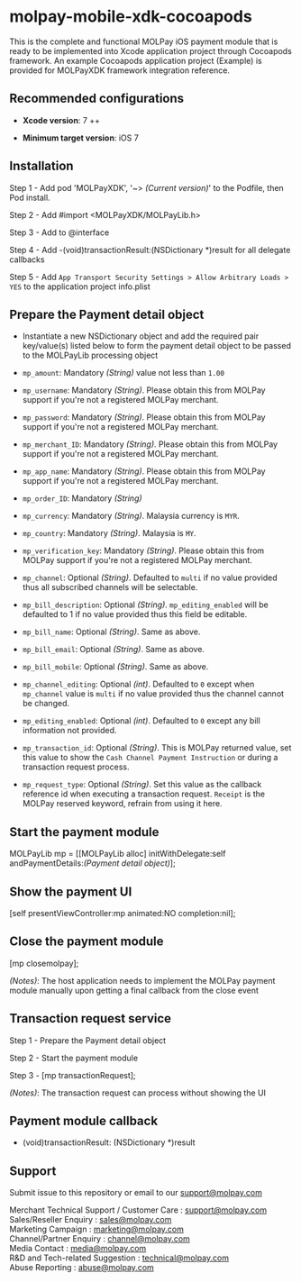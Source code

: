 <!--
 # license: Copyright © 2011-2016 MOLPay Sdn Bhd. All Rights Reserved. 
 -->

# molpay-mobile-xdk-cocoapods

This is the complete and functional MOLPay iOS payment module that is ready to be implemented into
Xcode application project through Cocoapods framework. An example Cocoapods application project 
(Example) is provided for MOLPayXDK framework integration reference.

## Recommended configurations

- __Xcode version__: 7 ++

- __Minimum target version__: iOS 7

## Installation

Step 1 - Add pod 'MOLPayXDK', '~> _(Current version)_' to the Podfile, then Pod install.

Step 2 - Add #import <MOLPayXDK/MOLPayLib.h>

Step 3 - Add <MOLPayLibDelegate> to @interface

Step 4 - Add -(void)transactionResult:(NSDictionary *)result for all delegate callbacks

Step 5 - Add `App Transport Security Settings > Allow Arbitrary Loads > YES` to the application project info.plist

## Prepare the Payment detail object

- Instantiate a new NSDictionary object and add the required pair key/value(s) listed below to form the payment detail
object to be passed to the MOLPayLib processing object

- `mp_amount`: Mandatory _(String)_ value not less than `1.00`

- `mp_username`: Mandatory _(String)_. Please obtain this from MOLPay support if you're not a registered MOLPay merchant.

- `mp_password`: Mandatory _(String)_. Please obtain this from MOLPay support if you're not a registered MOLPay merchant.

- `mp_merchant_ID`: Mandatory _(String)_. Please obtain this from MOLPay support if you're not a registered MOLPay merchant.

- `mp_app_name`: Mandatory _(String)_. Please obtain this from MOLPay support if you're not a registered MOLPay merchant.

- `mp_order_ID`: Mandatory _(String)_

- `mp_currency`: Mandatory _(String)_. Malaysia currency is `MYR`.

- `mp_country`: Mandatory _(String)_. Malaysia is `MY`.

- `mp_verification_key`: Mandatory _(String)_. Please obtain this from MOLPay support if you're not a registered MOLPay merchant.

- `mp_channel`: Optional _(String)_. Defaulted to `multi` if no value provided thus all subscribed channels will be selectable.

- `mp_bill_description`: Optional _(String)_. `mp_editing_enabled` will be defaulted to 1 if no value provided thus this field
be editable.

- `mp_bill_name`: Optional _(String)_. Same as above.

- `mp_bill_email`: Optional _(String)_. Same as above.

- `mp_bill_mobile`: Optional _(String)_. Same as above.

- `mp_channel_editing`: Optional _(int)_. Defaulted to `0` except when `mp_channel` value is `multi` if no value provided thus
the channel cannot be changed.

- `mp_editing_enabled`: Optional _(int)_. Defaulted to `0` except any bill information not provided.

- `mp_transaction_id`: Optional _(String)_. This is MOLPay returned value, set this value to show the `Cash Channel Payment Instruction`
or during a transaction request process.

- `mp_request_type`: Optional _(String)_. Set this value as the callback reference id when executing a transaction request. `Receipt` is
the MOLPay reserved keyword, refrain from using it here.

## Start the payment module

MOLPayLib mp = [[MOLPayLib alloc] initWithDelegate:self andPaymentDetails:_(Payment detail object)_];

## Show the payment UI

[self presentViewController:mp animated:NO completion:nil];

## Close the payment module

[mp closemolpay];

_(Notes)_: The host application needs to implement the MOLPay payment module manually upon getting a final callback from the close event 

## Transaction request service

Step 1 - Prepare the Payment detail object

Step 2 - Start the payment module

Step 3 - [mp transactionRequest];

_(Notes)_: The transaction request can process without showing the UI

## Payment module callback

- (void)transactionResult: (NSDictionary *)result

## Support

Submit issue to this repository or email to our support@molpay.com

Merchant Technical Support / Customer Care : support@molpay.com<br>
Sales/Reseller Enquiry : sales@molpay.com<br>
Marketing Campaign : marketing@molpay.com<br>
Channel/Partner Enquiry : channel@molpay.com<br>
Media Contact : media@molpay.com<br>
R&D and Tech-related Suggestion : technical@molpay.com<br>
Abuse Reporting : abuse@molpay.com<br>